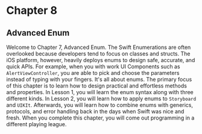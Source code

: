 # Chapter 8
## Advanced Enum
Welcome to Chapter 7, Advanced Enum. The Swift Enumerations are often overlooked because developers tend to focus on classes and structs. The iOS platform, however, heavily deploys enums to design safe, accurate, and quick APIs. For example, when you with work UI Components such as `AlertViewController`, you are able to pick and choose the parameters instead of typing with your fingers. It's all about enums. The primary focus of this chapter is to learn how to design practical and effortless methods and properties. In Lesson 1, you will learn the enum syntax along with three different kinds. In Lesson 2, you will learn how to apply enums to `Storyboard` and `UIKIt`. Afterwards, you will learn how to combine enums with generics, protocols, and error handling back in the days when Swift was nice and fresh. When you complete this chapter, you will come out programming in a different playing league.
